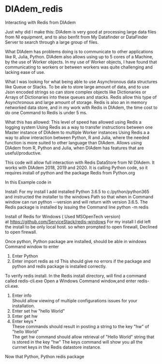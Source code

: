 # DIAdem_redis
Interacting with Redis from DIAdem


Just why did I make this: 
DIAdem is very good at processing large data files from NI equipment, and to also benfit from My Datafinder or DataFinder Server to search through a large group of files.   

What DIAdem has problems doing is to communicate to other applications like R, Julia, Python. DIAdem also allows using up to 5 cores of a Machine, by the use of Worker objects.  In my use of Worker objects, I have found that communicating to workers or between workers was quite challenging and lacking ease of use.  

What I was looking for what being able to use Asynchronous data structures like Queue or Stacks. 
To be ale to store large amount of data, and to use Json encoded strings so can store complex objects like Dictionaries or Arrays of Dictionaries into these queues and stacks.   Redis allow this type of Asynchronous and large amount of storage. Redis is also an in memory networked data store, and in my work with Redis in DIAdem, the time cost to do one Command to Redis is under 5 ms. 

What this has allowed:
  This level of speed has allowed using Redis a logging system 
  Using Redis as a way to transfer instructions between one Master instance of DIAdem to multiple Worker instances
  Using Redis a a way to allow interaction between Python, R and Julia, where the needed function is more suited to other language than DIAdem.
  Allows using DIAdem from R, Python and Julia, when DIAdem has features that are useful/productive.

This code will allow full interaction with Redis DataStore from NI DIAdem.  It works with DIAdem 2018, 2019 and 2020.  It is calling Python code, so it requires install of python and the package Redis from Python.org 

In this Example code in

Install:   For my install I add installed Python 3.6.5 to c:/python/python365 and instructed the installer to the windows Path so that when in Command window can run  python --version and will return with version 3.6.5.
The Redis package is installed by issuing the Command line   python -m redis

Install of Redis for Windows ( Used MSOpenTech version)  
at  https://github.com/ServiceStack/redis-windows
For my install I did left the install to be only local host. so when prompted to open firewall, Declined to open firewall.

Once python, Python package are installed, should be able in windows Command window to enter  
1) Enter Python
2) Enter import redis as rd
This should give no errors if the package and python and redis package is installed correctly.

To verify redis install.  In the Redis install directory, will find a command called redis-cli.exe
Open a Windows Command window,and enter  redis-cli.exe. 
1) Enter  info  
  Should allow viewing of multiple configurations issues for your installation.
2) Enter  set hw  "hello World"
3) Enter  get hw
4) Enter keys *  
These commands should result in posting a string to the key "hw"  of "hello World"  
The get hw command should allow retrieval of "Hello World" string that is stored in the key "hw"
The keys command will show you all the currnet keys in the Redis datastore instance.


Now that Python, Python redis package
